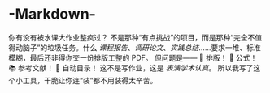 # -Markdown-
你有没有被水课大作业整疯过？   不是那种“有点挑战”的项目，而是那种“完全不值得动脑子”的垃圾任务。什么 _课程报告_、_调研论文_、_实践总结_……要求一堆、标准模糊，最后还非得你交一份排版工整的 PDF。  但问题是——   💢 排版！   🧮 公式！   📚 参考文献！   📑 自动目录！  这不是写作业，这是 _表演学术认真_。  所以我写了这个小工具，干脆让你连“装”都不用装得太辛苦。
